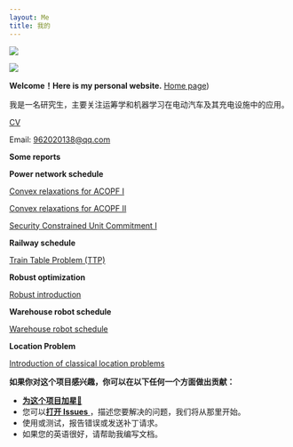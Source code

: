 ```yaml
---
layout: Me
title: 我的
---
```



![](https://previews.123rf.com/images/karpenkoilia/karpenkoilia1805/karpenkoilia180500027/102146167-vector-line-web-concept-for-programming-linear-web-banner-for-coding-.jpg)

![](https://ghchart.rshah.org/vanhiupun)

<b align = center>Welcome！Here is my personal website.</b> [Home page](https://fengchen1999.github.io/))

我是一名研究生，主要关注运筹学和机器学习在电动汽车及其充电设施中的应用。

[CV](https://drive.google.com/file/d/1uKmL3ykh3AktG_cn402tGZT2KK0bTh2h/view?usp=sharing)

Email: 962020138@qq.com



**Some reports**

**Power network schedule**

[Convex relaxations for ACOPF Ⅰ](https://drive.google.com/file/d/15c6zr7rQxl0TJokWHBCq31DkRMxpLoVQ/view?usp=sharing)

[Convex relaxations for ACOPF Ⅱ](https://drive.google.com/file/d/14nF-SICr-mi43OLiPw_sftBPsPayF9Xa/view?usp=sharing)

[Security Constrained Unit Commitment Ⅰ](https://drive.google.com/file/d/1rkeAyofiVaYuEbpAGVaEo7-fcxIhACgU/view?usp=sharing)

**Railway schedule**

[Train Table Problem (TTP)](https://drive.google.com/file/d/1HiKkVQmEVyGuvN8T1KMqMPP8zFQ8f7zA/view?usp=sharing)

**Robust optimization**

[Robust introduction](https://drive.google.com/file/d/1uiFb2wZwL6lsC_WhWhIocgfKQUOp_eOm/view?usp=sharing)

**Warehouse robot schedule**

[Warehouse robot schedule](https://drive.google.com/file/d/1yCAUMEHfRIAsYR7SpNgVvEzLyfOOoDnN/view?usp=sharing)

**Location Problem**

[Introduction of classical location problems](https://drive.google.com/file/d/1sMwhiX6CYYeE5rNy7ldMRg1jHO4juvKy/view?usp=sharing)



<b align = center>如果你对这个项目感兴趣，你可以在以下任何一个方面做出贡献：</b>

- [**为这个项目加星**🌟](https://github.com/vanhiupun/Vanhiupun.github.io) 
- 您可以[**打开 Issues** ](https://github.com/vanhiupun/Vanhiupun.github.io/issues/new)，描述您要解决的问题，我们将从那里开始。
- 使用或测试，报告错误或发送补丁请求。
- 如果您的英语很好，请帮助我编写文档。
